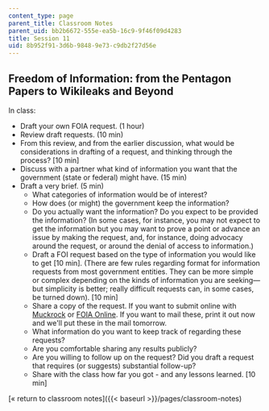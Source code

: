 ```yaml
---
content_type: page
parent_title: Classroom Notes
parent_uid: bb2b6672-555e-ea5b-16c9-9f46f09d4283
title: Session 11
uid: 8b952f91-3d6b-9848-9e73-c9db2f27d56e
---
```


Freedom of Information: from the Pentagon Papers to Wikileaks and Beyond
------------------------------------------------------------------------

In class:

*   Draft your own FOIA request. (1 hour)
*   Review draft requests. (10 min)
*   From this review, and from the earlier discussion, what would be considerations in drafting of a request, and thinking through the process? \[10 min\]
*   Discuss with a partner what kind of information you want that the government (state or federal) might have. (15 min)
*   Draft a very brief. (5 min)
    *   What categories of information would be of interest?
    *   How does (or might) the government keep the information?
    *   Do you actually want the information? Do you expect to be provided the information? (In some cases, for instance, you may not expect to get the information but you may want to prove a point or advance an issue by making the request, and, for instance, doing advocacy around the request, or around the denial of access to information.)
    *   Draft a FOI request based on the type of information you would like to get \[10 min\]. (There are few rules regarding format for information requests from most government entities. They can be more simple or complex depending on the kinds of information you are seeking—but simplicity is better; really difficult requests can, in some cases, be turned down). \[10 min\]
    *   Share a copy of the request. If you want to submit online with [Muckrock](http://www.muckrock.com/) or [FOIA Online](https://foiaonline.gov/foiaonline/action/public/home). If you want to mail these, print it out now and we'll put these in the mail tomorrow.
    *   What information do you want to keep track of regarding these requests?
    *   Are you comfortable sharing any results publicly?
    *   Are you willing to follow up on the request? Did you draft a request that requires (or suggests) substantial follow-up?
    *   Share with the class how far you got - and any lessons learned. \[10 min\]

[« return to classroom notes]({{< baseurl >}}/pages/classroom-notes)